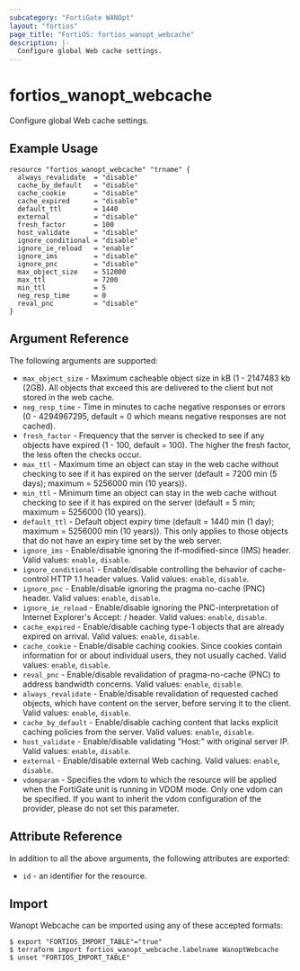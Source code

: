 ```yaml
---
subcategory: "FortiGate WANOpt"
layout: "fortios"
page_title: "FortiOS: fortios_wanopt_webcache"
description: |-
  Configure global Web cache settings.
---
```


# fortios_wanopt_webcache
Configure global Web cache settings.

## Example Usage

```hcl
resource "fortios_wanopt_webcache" "trname" {
  always_revalidate  = "disable"
  cache_by_default   = "disable"
  cache_cookie       = "disable"
  cache_expired      = "disable"
  default_ttl        = 1440
  external           = "disable"
  fresh_factor       = 100
  host_validate      = "disable"
  ignore_conditional = "disable"
  ignore_ie_reload   = "enable"
  ignore_ims         = "disable"
  ignore_pnc         = "disable"
  max_object_size    = 512000
  max_ttl            = 7200
  min_ttl            = 5
  neg_resp_time      = 0
  reval_pnc          = "disable"
}
```

## Argument Reference

The following arguments are supported:

* `max_object_size` - Maximum cacheable object size in kB (1 - 2147483 kb (2GB). All objects that exceed this are delivered to the client but not stored in the web cache.
* `neg_resp_time` - Time in minutes to cache negative responses or errors (0 - 4294967295, default = 0  which means negative responses are not cached).
* `fresh_factor` - Frequency that the server is checked to see if any objects have expired (1 - 100, default = 100). The higher the fresh factor, the less often the checks occur.
* `max_ttl` - Maximum time an object can stay in the web cache without checking to see if it has expired on the server (default = 7200 min (5 days); maximum = 5256000 min (10 years)).
* `min_ttl` - Minimum time an object can stay in the web cache without checking to see if it has expired on the server (default = 5 min; maximum = 5256000 (10 years)).
* `default_ttl` - Default object expiry time (default = 1440 min (1 day); maximum = 5256000 min (10 years)). This only applies to those objects that do not have an expiry time set by the web server.
* `ignore_ims` - Enable/disable ignoring the if-modified-since (IMS) header. Valid values: `enable`, `disable`.
* `ignore_conditional` - Enable/disable controlling the behavior of cache-control HTTP 1.1 header values. Valid values: `enable`, `disable`.
* `ignore_pnc` - Enable/disable ignoring the pragma no-cache (PNC) header. Valid values: `enable`, `disable`.
* `ignore_ie_reload` - Enable/disable ignoring the PNC-interpretation of Internet Explorer's Accept: / header. Valid values: `enable`, `disable`.
* `cache_expired` - Enable/disable caching type-1 objects that are already expired on arrival. Valid values: `enable`, `disable`.
* `cache_cookie` - Enable/disable caching cookies. Since cookies contain information for or about individual users, they not usually cached. Valid values: `enable`, `disable`.
* `reval_pnc` - Enable/disable revalidation of pragma-no-cache (PNC) to address bandwidth concerns. Valid values: `enable`, `disable`.
* `always_revalidate` - Enable/disable revalidation of requested cached objects, which have content on the server, before serving it to the client. Valid values: `enable`, `disable`.
* `cache_by_default` - Enable/disable caching content that lacks explicit caching policies from the server. Valid values: `enable`, `disable`.
* `host_validate` - Enable/disable validating "Host:" with original server IP. Valid values: `enable`, `disable`.
* `external` - Enable/disable external Web caching. Valid values: `enable`, `disable`.
* `vdomparam` - Specifies the vdom to which the resource will be applied when the FortiGate unit is running in VDOM mode. Only one vdom can be specified. If you want to inherit the vdom configuration of the provider, please do not set this parameter.


## Attribute Reference

In addition to all the above arguments, the following attributes are exported:
* `id` - an identifier for the resource.

## Import

Wanopt Webcache can be imported using any of these accepted formats:
```
$ export "FORTIOS_IMPORT_TABLE"="true"
$ terraform import fortios_wanopt_webcache.labelname WanoptWebcache
$ unset "FORTIOS_IMPORT_TABLE"
```
